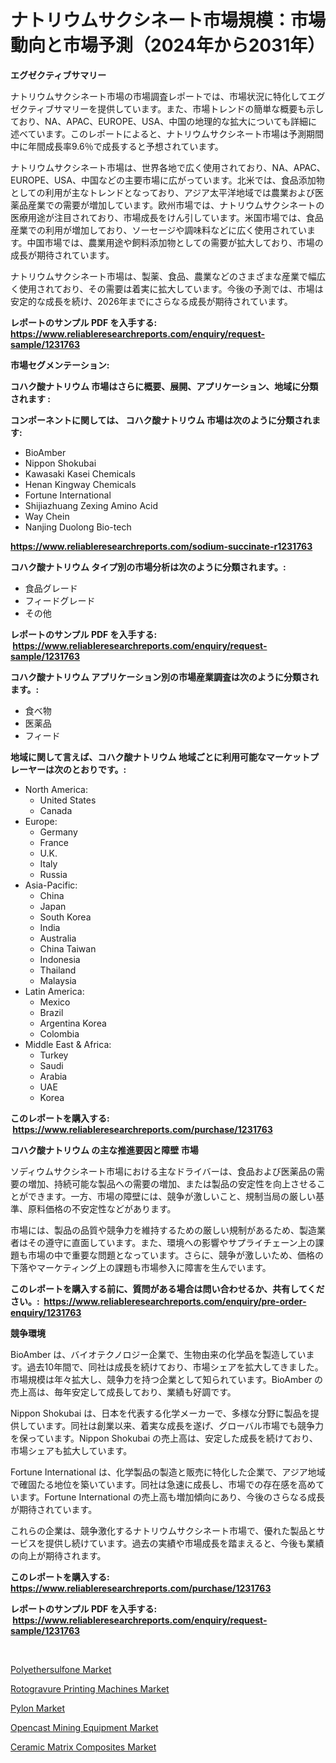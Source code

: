 <p><h1>ナトリウムサクシネート市場規模：市場動向と市場予測（2024年から2031年）</h1></p><p><strong>エグゼクティブサマリー</strong></p>
<p><p>ナトリウムサクシネート市場の市場調査レポートでは、市場状況に特化してエグゼクティブサマリーを提供しています。また、市場トレンドの簡単な概要も示しており、NA、APAC、EUROPE、USA、中国の地理的な拡大についても詳細に述べています。このレポートによると、ナトリウムサクシネート市場は予測期間中に年間成長率9.6％で成長すると予想されています。</p><p>ナトリウムサクシネート市場は、世界各地で広く使用されており、NA、APAC、EUROPE、USA、中国などの主要市場に広がっています。北米では、食品添加物としての利用が主なトレンドとなっており、アジア太平洋地域では農業および医薬品産業での需要が増加しています。欧州市場では、ナトリウムサクシネートの医療用途が注目されており、市場成長をけん引しています。米国市場では、食品産業での利用が増加しており、ソーセージや調味料などに広く使用されています。中国市場では、農業用途や飼料添加物としての需要が拡大しており、市場の成長が期待されています。</p><p>ナトリウムサクシネート市場は、製薬、食品、農業などのさまざまな産業で幅広く使用されており、その需要は着実に拡大しています。今後の予測では、市場は安定的な成長を続け、2026年までにさらなる成長が期待されています。</p></p>
<p><strong>レポートのサンプル PDF を入手する: <a href="https://www.reliableresearchreports.com/enquiry/request-sample/1231763">https://www.reliableresearchreports.com/enquiry/request-sample/1231763</a></strong></p>
<p><strong>市場セグメンテーション:</strong></p>
<p><strong> コハク酸ナトリウム 市場はさらに概要、展開、アプリケーション、地域に分類されます :</strong></p>
<p><strong>コンポーネントに関しては、 コハク酸ナトリウム 市場は次のように分類されます: &nbsp;</strong></p>
<p><ul><li>BioAmber</li><li>Nippon Shokubai</li><li>Kawasaki Kasei Chemicals</li><li>Henan Kingway Chemicals</li><li>Fortune International</li><li>Shijiazhuang Zexing Amino Acid</li><li>Way Chein</li><li>Nanjing Duolong Bio-tech</li></ul></p>
<p><strong><a href="https://www.reliableresearchreports.com/sodium-succinate-r1231763">https://www.reliableresearchreports.com/sodium-succinate-r1231763</a></strong></p>
<p><strong> コハク酸ナトリウム タイプ別の市場分析は次のように分類されます。:</strong></p>
<p><ul><li>食品グレード</li><li>フィードグレード</li><li>その他</li></ul></p>
<p><strong>レポートのサンプル PDF を入手する: &nbsp;<a href="https://www.reliableresearchreports.com/enquiry/request-sample/1231763">https://www.reliableresearchreports.com/enquiry/request-sample/1231763</a></strong></p>
<p><strong> コハク酸ナトリウム アプリケーション別の市場産業調査は次のように分類されます。:</strong></p>
<p><ul><li>食べ物</li><li>医薬品</li><li>フィード</li></ul></p>
<p><strong>地域に関して言えば、コハク酸ナトリウム 地域ごとに利用可能なマーケットプレーヤーは次のとおりです。:</strong></p>
<p><ul>
    <li>
        North America:
        <ul>
            <li>United States</li>
            <li>Canada</li>
        </ul>
    </li>
    <li>
        Europe:
        <ul>
            <li>Germany</li>
            <li>France</li>
            <li>U.K.</li>
            <li>Italy</li>
            <li>Russia</li>
        </ul>
    </li>
    <li>
        Asia-Pacific:
        <ul>
            <li>China</li>
            <li>Japan</li>
            <li>South Korea</li>
            <li>India</li>
            <li>Australia</li>
            <li>China Taiwan</li>
            <li>Indonesia</li>
            <li>Thailand</li>
            <li>Malaysia</li>
        </ul>
    </li>
    <li>
        Latin America:
        <ul>
            <li>Mexico</li>
            <li>Brazil</li>
            <li>Argentina Korea</li>
            <li>Colombia</li>
        </ul>
    </li>
    <li>
        Middle East & Africa:
        <ul>
            <li>Turkey</li>
            <li>Saudi</li>
            <li>Arabia</li>
            <li>UAE</li>
            <li>Korea</li>
        </ul>
    </li>
    </ul></p>
<p><strong>このレポートを購入する: &nbsp;<a href="https://www.reliableresearchreports.com/purchase/1231763">https://www.reliableresearchreports.com/purchase/1231763</a></strong></p>
<p><strong>コハク酸ナトリウム の主な推進要因と障壁 市場</strong></p>
<p><p>ソディウムサクシネート市場における主なドライバーは、食品および医薬品の需要の増加、持続可能な製品への需要の増加、または製品の安定性を向上させることができます。一方、市場の障壁には、競争が激しいこと、規制当局の厳しい基準、原料価格の不安定性などがあります。</p><p>市場には、製品の品質や競争力を維持するための厳しい規制があるため、製造業者はその遵守に直面しています。また、環境への影響やサプライチェーン上の課題も市場の中で重要な問題となっています。さらに、競争が激しいため、価格の下落やマーケティング上の課題も市場参入に障害を生んでいます。</p></p>
<p><strong>このレポートを購入する前に、質問がある場合は問い合わせるか、共有してください。:&nbsp; <a href="https://www.reliableresearchreports.com/enquiry/pre-order-enquiry/1231763">https://www.reliableresearchreports.com/enquiry/pre-order-enquiry/1231763</a></strong></p>
<p><strong>競争環境</strong></p>
<p><p>BioAmber は、バイオテクノロジー企業で、生物由来の化学品を製造しています。過去10年間で、同社は成長を続けており、市場シェアを拡大してきました。市場規模は年々拡大し、競争力を持つ企業として知られています。BioAmber の売上高は、毎年安定して成長しており、業績も好調です。</p><p>Nippon Shokubai は、日本を代表する化学メーカーで、多様な分野に製品を提供しています。同社は創業以来、着実な成長を遂げ、グローバル市場でも競争力を保っています。Nippon Shokubai の売上高は、安定した成長を続けており、市場シェアも拡大しています。</p><p>Fortune International は、化学製品の製造と販売に特化した企業で、アジア地域で確固たる地位を築いています。同社は急速に成長し、市場での存在感を高めています。Fortune International の売上高も増加傾向にあり、今後のさらなる成長が期待されています。</p><p>これらの企業は、競争激化するナトリウムサクシネート市場で、優れた製品とサービスを提供し続けています。過去の実績や市場成長を踏まえると、今後も業績の向上が期待されます。</p></p>
<p><strong>このレポートを購入する: &nbsp; <a href="https://www.reliableresearchreports.com/purchase/1231763">https://www.reliableresearchreports.com/purchase/1231763</a></strong></p>
<p><strong>レポートのサンプル PDF を入手する: &nbsp;<a href="https://www.reliableresearchreports.com/enquiry/request-sample/1231763">https://www.reliableresearchreports.com/enquiry/request-sample/1231763</a></strong><strong></strong></p>
<p>&nbsp;</p>
<p><p><a href="https://silk-columnist-571.notion.site/Polyethersulfone-Market-Size-Market-Trends-and-Growth-Outlook-forecasted-for-period-from-2024-to-2-154c0cff128d4ca795e27fbaeee42b39">Polyethersulfone Market</a></p><p><a href="https://www.linkedin.com/pulse/rotogravure-printing-machines-market-size-growth-outlook-nzxpe?trackingId=IEpDSbIn4Q3Dld8mRH8hPQ%3D%3D">Rotogravure Printing Machines Market</a></p><p><a href="https://view.publitas.com/reportprime-1/pylon-market-research-report-provides-critical-insights-that-can-help-shape-business-development-and-investment-strategies/">Pylon Market</a></p><p><a href="https://view.publitas.com/reportprime-1/opencast-mining-equipment-market-challenges-opportunities-and-growth-drivers-and-major-market-players-forecasted-for-period-from-2024-2031/">Opencast Mining Equipment Market</a></p><p><a href="https://cat-emmental-94b.notion.site/Ceramic-Matrix-Composites-Market-Size-Market-Share-and-Global-Market-Analysis-Report-2024-2031-374138f52502486c8ba5cb5019d9c334">Ceramic Matrix Composites Market</a></p></p>